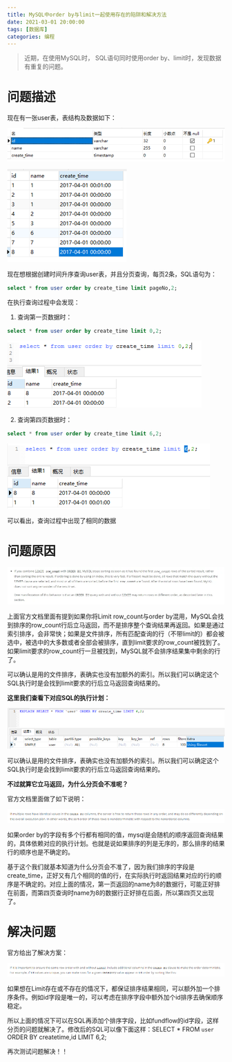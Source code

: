 ```yaml
---
title: MySQL中order by与limit一起使用存在的陷阱和解决方法
date: 2021-03-01 20:00:00
tags: [数据库]
categories: 编程
---
```


> 近期，在使用MySQL时， SQL语句同时使用order by、limit时，发现数据有重复的问题。

# 问题描述

现在有一张user表，表结构及数据如下：

![640](MySQL\640.png)

![641](MySQL\641.png)

现在想根据创建时间升序查询user表，并且分页查询，每页2条，SQL语句为：

```sql
select * from user order by create_time limit pageNo,2;
```

在执行查询过程中会发现：

1. 查询第一页数据时：

```sql
select * from user order by create_time limit 0,2;
```

![642](MySQL\642.png)

2. 查询第四页数据时：

```sql
select * from user order by create_time limit 6,2;
```

![643](MySQL\643.png)

可以看出，查询过程中出现了相同的数据

# 问题原因

![644](MySQL\644.png)

上面官方文档里面有提到如果你将Limit row_count与order by混用，MySQL会找到排序的row_count行后立马返回，而不是排序整个查询结果再返回。如果是通过索引排序，会非常快；如果是文件排序，所有匹配查询的行（不带limit的）都会被选中，被选中的大多数或者全部会被排序，直到limit要求的row_count被找到了。如果limit要求的row_count行一旦被找到，MySQL就不会排序结果集中剩余的行了。

可以确认是用的文件排序，表确实也没有加额外的索引。所以我们可以确定这个SQL执行时是会找到limit要求的行后立马返回查询结果的。

 **这里我们查看下对应SQL的执行计划：**

![645](MySQL\645.png)

可以确认是用的文件排序，表确实也没有加额外的索引。所以我们可以确定这个SQL执行时是会找到limit要求的行后立马返回查询结果的。

**不过就算它立马返回，为什么分页会不准呢？**

官方文档里面做了如下说明：

![646](MySQL\646.png)

如果order by的字段有多个行都有相同的值，mysql是会随机的顺序返回查询结果的，具体依赖对应的执行计划。也就是说如果排序的列是无序的，那么排序的结果行的顺序也是不确定的。

基于这个我们就基本知道为什么分页会不准了，因为我们排序的字段是create_time，正好又有几个相同的值的行，在实际执行时返回结果对应的行的顺序是不确定的。对应上面的情况，第一页返回的name为8的数据行，可能正好排在前面，而第四页查询时name为8的数据行正好排在后面，所以第四页又出现了。

# 解决问题

官方给出了解决方案：

![647](MySQL\647.png)

如果想在Limit存在或不存在的情况下，都保证排序结果相同，可以额外加一个排序条件。例如id字段是唯一的，可以考虑在排序字段中额外加个id排序去确保顺序稳定。

所以上面的情况下可以在SQL再添加个排序字段，比如fundflow的id字段，这样分页的问题就解决了。修改后的SQL可以像下面这样：SELECT * FROM `user` ORDER BY createtime,id LIMIT 6,2;

再次测试问题解决！！